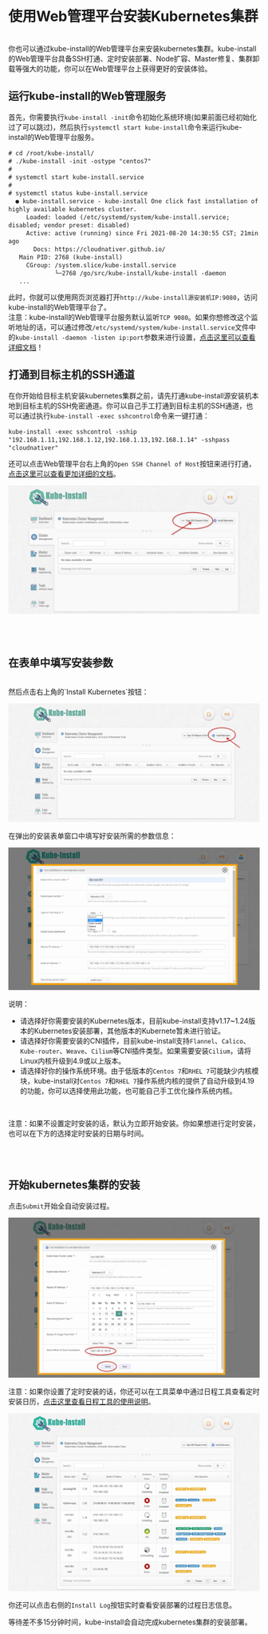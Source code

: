 
# 使用Web管理平台安装Kubernetes集群

<br>
你也可以通过kube-install的Web管理平台来安装kubernetes集群。kube-install的Web管理平台具备SSH打通、定时安装部署、Node扩容、Master修复、集群卸载等强大的功能，你可以在Web管理平台上获得更好的安装体验。
<br>

## 运行kube-install的Web管理服务

首先，你需要执行`kube-install -init`命令初始化系统环境(如果前面已经初始化过了可以跳过)，然后执行`systemctl start kube-install`命令来运行kube-install的Web管理平台服务。

```
# cd /root/kube-install/
# ./kube-install -init -ostype "centos7"
#
# systemctl start kube-install.service
#
# systemctl status kube-install.service
  ● kube-install.service - kube-install One click fast installation of highly available kubernetes cluster.
     Loaded: loaded (/etc/systemd/system/kube-install.service; disabled; vendor preset: disabled)
     Active: active (running) since Fri 2021-08-20 14:30:55 CST; 21min ago
       Docs: https://cloudnativer.github.io/
   Main PID: 2768 (kube-install)
     CGroup: /system.slice/kube-install.service
             └─2768 /go/src/kube-install/kube-install -daemon
   ...

```

此时，你就可以使用网页浏览器打开`http://kube-install源安装机IP:9080`，访问kube-install的Web管理平台了。
<br>
注意：kube-install的Web管理平台服务默认监听`TCP 9080`。如果你想修改这个监听地址的话，可以通过修改`/etc/systemd/system/kube-install.service`文件中的`kube-install -daemon -listen ip:port`参数来进行设置，<a href="docs/systemd0.7.md">点击这里可以查看详细文档</a>！<br>

## 打通到目标主机的SSH通道

在你开始给目标主机安装kubernetes集群之前，请先打通kube-install源安装机本地到目标主机的SSH免密通道。你可以自己手工打通到目标主机的SSH通道，也可以通过执行`kube-install -exec sshcontrol`命令来一键打通：<br>

```
kube-install -exec sshcontrol -sship "192.168.1.11,192.168.1.12,192.168.1.13,192.168.1.14" -sshpass "cloudnativer"
```

还可以点击Web管理平台右上角的`Open SSH Channel of Host`按钮来进行打通，<a href="docs/webssh0.7.md">点击这里可以查看更加详细的文档</a>。

![kube-dashboard](images/webssh001.jpg)

<br>
<br>

## 在表单中填写安装参数

<br>
然后点击右上角的`Install Kubernetes`按钮：

![kube-dashboard](images/webinstall001.jpg)

在弹出的安装表单窗口中填写好安装所需的参数信息：

![kube-dashboard](images/webinstall003.png)

说明：

* 请选择好你需要安装的Kubernetes版本，目前kube-install支持v1.17~1.24版本的Kubernetes安装部署，其他版本的Kubernete暂未进行验证。
* 请选择好你需要安装的CNI插件，目前kube-install支持`Flannel`、`Calico`、`Kube-router`、`Weave`、`Cilium`等CNI插件类型。如果需要安装`Cilium`，请将Linux内核升级到4.9或以上版本。
* 请选择好你的操作系统环境。由于低版本的`Centos 7`和`RHEL 7`可能缺少内核模块，kube-install对`Centos 7`和`RHEL 7`操作系统内核的提供了自动升级到4.19的功能，你可以选择使用此功能，也可能自己手工优化操作系统内核。

<br>

注意：如果不设置定时安装的话，默认为立即开始安装。你如果想进行定时安装，也可以在下方的选择定时安装的日期与时间。

<br>
<br>

## 开始kubernetes集群的安装

点击`Submit`开始全自动安装过程。

![kube-dashboard](images/webinstall004.jpg)

注意：如果你设置了定时安装的话，你还可以在工具菜单中通过日程工具查看定时安装日历，<a href="schedule0.7.md">点击这里查看日程工具的使用说明</a>。<br>

![kube-dashboard](images/webinstall002.jpg)

你还可以点击右侧的`Install Log`按钮实时查看安装部署的过程日志信息。<br>

等待差不多15分钟时间，kube-install会自动完成kubernetes集群的安装部署。

<br>
<br>
<br>
